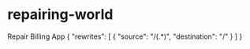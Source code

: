 # repairing-world
Repair Billing App
{
  "rewrites": [
    { "source": "/(.*)", "destination": "/" }
  ]
}
